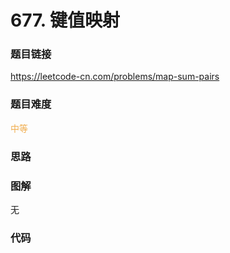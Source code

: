 # 677. 键值映射

### 题目链接

https://leetcode-cn.com/problems/map-sum-pairs

### 题目难度

<font color=#F0AD4E>中等</font>

### 思路



### 图解

无

### 代码

```python
```